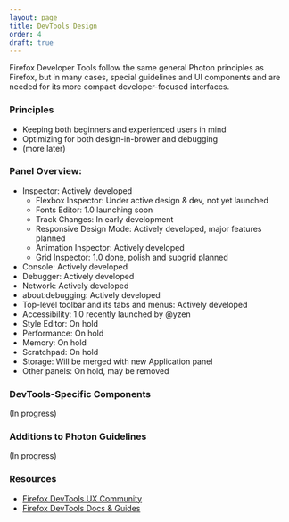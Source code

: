 ```yaml
---
layout: page
title: DevTools Design
order: 4
draft: true 
---
```


Firefox Developer Tools follow the same general Photon principles as Firefox, but in many cases, special guidelines and UI components and are needed for its more compact developer-focused interfaces.

### Principles

- Keeping both beginners and experienced users in mind
- Optimizing for both design-in-brower and debugging
- (more later)

### Panel Overview:

- Inspector: Actively developed
  - Flexbox Inspector: Under active design & dev, not yet launched
  - Fonts Editor: 1.0 launching soon
  - Track Changes: In early development
  - Responsive Design Mode: Actively developed, major features planned
  - Animation Inspector: Actively developed
  - Grid Inspector: 1.0 done, polish and subgrid planned
- Console: Actively developed
- Debugger: Actively developed
- Network: Actively developed
- about:debugging: Actively developed
- Top-level toolbar and its tabs and menus: Actively developed
- Accessibility: 1.0 recently launched by @yzen
- Style Editor: On hold
- Performance: On hold
- Memory: On hold
- Scratchpad: On hold
- Storage: Will be merged with new Application panel
- Other panels: On hold, may be removed

### DevTools-Specific Components

(In progress)

### Additions to Photon Guidelines

(In progress)

### Resources
- [Firefox DevTools UX Community](https://github.com/devtools-html/ux/)
- [Firefox DevTools Docs & Guides](https://firefox-dev.tools/)
